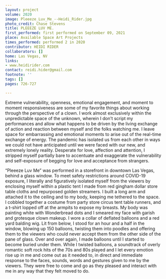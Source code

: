 ```yaml
---
layout: project
volume: 2020
image: Pleeeze_Luv_Me_--Heidi_Rider.jpg
photo_credit: Chase Stevens
title: PLEEEZE LUV ME.
first_performed: first performed on September 09, 2021
place: Available Space Art Projects
times_performed: performed 2 in 2020
contributor: HEIDI RIDER
collaborators: []
home: Las Vegas, NV
links:
- www.heidirider.com
contact: reidi.hider@gmail.com
footnote: ''
tags: []
pages: 726-727

---
```


Extreme vulnerability, openness, emotional engagement, and moment to moment responsiveness are some of my favorite things about working through the perspective of a clown. I work almost exclusively within the unpredictable space of the unknown, wherein I don’t script my performances and allow what happens to be driven by the living exchange of action and reaction between myself and the folks watching me. I leave space for embarrassing and emotional moments to arise out of the real-time exchange of energy. The pandemic has isolated us from each other in ways we could not have anticipated until we were faced with our new, and extremely lonely reality. Desperate for love, affection and attention, I stripped myself partially bare to accentuate and exaggerate the vulnerability and self-exposure of begging for love and acceptance from strangers.

“Pleeeze Luv Me” was performed in a storefront in downtown Las Vegas, behind a glass window. To meet safety restrictions around COVID-19 exposure, I literally and figuratively isolated myself from the viewers by enclosing myself within a plastic tent I made from red gingham dollar store table cloths and repurposed golden streamers. I built a long arm and attached it to the ceiling and to my body, keeping me tethered to the space. I cobbled together a costume from party store circus tent table runners, and a t-shirt lopped off at the armpits to expose my breasts. My body was painting white with Wonderbread dots and I smeared my face with garish and grotesque clown makeup. I wore a collar of deflated balloons and a red yard balding wig. Lit from below, I stood for an hour and a half in the window, blowing up 150 balloons, twisting them into poodles and offering them to the viewers who could never accept them from the other side of the pane of glass. Over and over again, I made balloons until I started to become buried under them. While I twisted balloons, a soundtrack of overly romantic soft rock hits of the 70s and 80s played and I let every emotion rise up in me and come out as it needed to, in direct and immediate response to the faces, sounds, words and gestures given to me by the viewers. They were free to come and go as they pleased and interact with me in any way that they felt moved to do.

